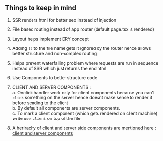 ## Things to keep in mind

1. SSR renders html for better seo instead of injection <br>
2. File based routing instead of app router (default page.tsx is rendered) <br>
3. Layout helps implement DRY concept <br>
4. Adding `()` to the file name gets it ignored by the router hence allows better structure and non-complex routing<br>
5. Helps prevent waterfalling problem where requests are run in sequence instead of SSR which just returns the end html <br>
6. Use Components to better structure code <br>
7. CLIENT AND SERVER COMPONENTS : <br>
    a. Onclick handler work only for client components because you can't    `click` something on the server hence doesnt make sense to render it before sending to the client <br>
    b. By default all components are server components. <br>
    c. To mark a client component (which gets rendered on client machine) write `use client` on top of the file<br>

8. A herirachy of client and server side components are mentioned here : [client and server components](`https://github.com/vercel/next.js/discussions/43153`)